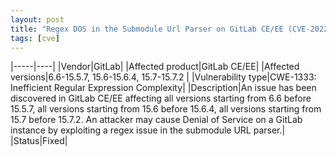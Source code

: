 ```yaml
---
layout: post
title: "Regex DOS in the Submodule Url Parser on GitLab CE/EE (CVE-2022-3514)"
tags: [cve]
---
```


|-----|----|
|Vendor|GitLab|
|Affected product|GitLab CE/EE|
|Affected versions|6.6-15.5.7, 15.6-15.6.4, 15.7-15.7.2 |
|Vulnerability type|CWE-1333: Inefficient Regular Expression Complexity|
|Description|An issue has been discovered in GitLab CE/EE affecting all versions starting from 6.6 before 15.5.7, all versions starting from 15.6 before 15.6.4, all versions starting from 15.7 before 15.7.2. An attacker may cause Denial of Service on a GitLab instance by exploiting a regex issue in the submodule URL parser.|
|Status|Fixed|